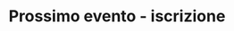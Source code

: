---
title: "Prossimo evento - iscrizione"
layout: "redirect"
redirect_url: "https://forms.gle/2BdiAj4P7S8BDMEm9"
description: "Form iscrizione al prossimo evento"
delay: 0
---